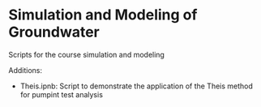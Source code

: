 # Simulation and Modeling of Groundwater
Scripts for the course simulation and modeling

Additions:
  - Theis.ipnb: Script to demonstrate the application of the Theis method for pumpint test analysis
